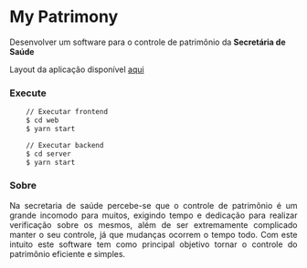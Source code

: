 # My Patrimony

Desenvolver um software para o controle de patrimônio da __Secretária de Saúde__

Layout da aplicação disponível [aqui](https://www.figma.com/file/UZH4KDbmpU3hNEVzKm2WRA/My-Patrimony-web)

### Execute

```bash
    // Executar frontend
    $ cd web
    $ yarn start

    // Executar backend
    $ cd server
    $ yarn start 

```

### Sobre

<p align="justify">
Na secretaria de saúde percebe-se que o controle de patrimônio é um grande incomodo para muitos, exigindo tempo e dedicação para realizar verificação sobre os mesmos,
além de ser extremamente complicado manter o seu controle, já que mudanças ocorrem o tempo todo.
Com este intuito este software tem como principal objetivo tornar o controle do patrimônio eficiente e simples.
</p>

